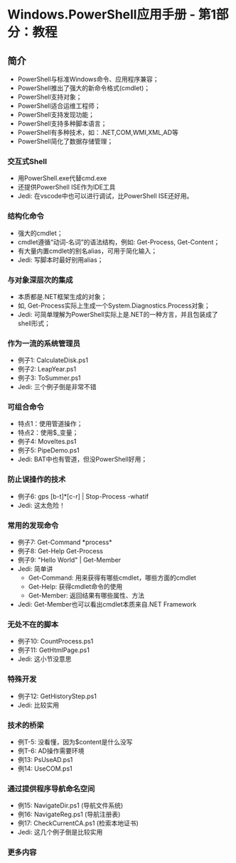 # Windows.PowerShell应用手册 - 第1部分：教程

## 简介

* PowerShell与标准Windows命令、应用程序兼容；
* PowerShell推出了强大的新命令格式(cmdlet)；
* PowerShell支持对象；
* PowerShell适合运维工程师；
* PowerShell支持发现功能；
* PowerShell支持多种脚本语言；
* PowerShell有多种技术，如：.NET,COM,WMI,XML,AD等
* PowerShell简化了数据存储管理；

### 交互式Shell

* 用PowerShell.exe代替cmd.exe
* 还提供PowerShell ISE作为IDE工具
* Jedi: 在vscode中也可以进行调试，比PowerShell ISE还好用。

### 结构化命令

* 强大的cmdlet；
* cmdlet遵循“动词-名词”的语法结构，例如: Get-Process, Get-Content；
* 有大量内置cmdlet的别名alias，可用于简化输入；
* Jedi: 写脚本时最好别用alias；

### 与对象深层次的集成

* 本质都是.NET框架生成的对象；
* 如, Get-Process实际上生成一个System.Diagnostics.Process对象；
* Jedi: 可简单理解为PowerShell实际上是.NET的一种方言，并且包装成了shell形式；

### 作为一流的系统管理员

* 例子1: CalculateDisk.ps1
* 例子2: LeapYear.ps1
* 例子3: ToSummer.ps1
* Jedi: 三个例子倒是非常不错

### 可组合命令

* 特点1：使用管道操作；
* 特点2：使用$_变量；
* 例子4: MoveItes.ps1
* 例子5: PipeDemo.ps1
* Jedi: BAT中也有管道，但没PowerShell好用；

### 防止误操作的技术

* 例子6: gps [b-t]*[c-r] | Stop-Process -whatif
* Jedi: 这太危险！

### 常用的发现命令

* 例子7: Get-Command \*process\*
* 例子8: Get-Help Get-Process
* 例子9: "Hello World" | Get-Member
* Jedi: 简单讲
  * Get-Command: 用来获得有哪些cmdlet，哪些方面的cmdlet
  * Get-Help: 获得cmdlet命令的使用
  * Get-Member: 返回结果有哪些属性、方法
* Jedi: Get-Member也可以看出cmdlet本质来自.NET Framework

### 无处不在的脚本

* 例子10: CountProcess.ps1
* 例子11: GetHtmlPage.ps1
* Jedi: 这小节没意思

### 特殊开发

* 例子12: GetHistoryStep.ps1
* Jedi: 比较实用

### 技术的桥梁

* 例T-5: 没看懂，因为$content是什么没写
* 例T-6: AD操作需要环境
* 例13: PsUseAD.ps1
* 例14: UseCOM.ps1

### 通过提供程序导航命名空间

* 例15: NavigateDir.ps1 (导航文件系统)
* 例16: NavigateReg.ps1 (导航注册表)
* 例17: CheckCurrentCA.ps1 (检索本地证书)
* Jedi: 这几个例子倒是比较实用

### 更多内容
